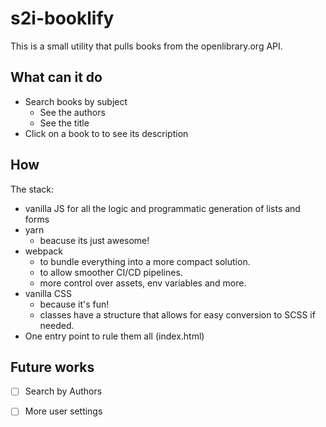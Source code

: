 # s2i-booklify
This is a small utility that pulls books from the openlibrary.org API.

## What can it do
- Search books by subject
    - See the authors
    - See the title
- Click on a book to to see its description

## How
The stack:
- vanilla JS for all the logic and programmatic generation of lists and forms
- yarn
    - beacuse its just awesome!
- webpack
    - to bundle everything into a more compact solution.
    - to allow smoother CI/CD pipelines.
    - more control over assets, env variables and more.
- vanilla CSS
    - because it's fun!
    - classes have a structure that allows for easy conversion to SCSS if needed.
- One entry point to rule them all (index.html)
## Future works
- [ ] Search by Authors
- [ ] More user settings

